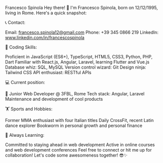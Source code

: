 Francesco Spinola
Hey there! 👋 I'm Francesco Spinola, born on 12/12/1995, living in Rome. Here's a quick snapshot:

📞 Contact:

Email: francesco.spinola12@gmail.com
Phone: +39 345 0866 219
LinkedIn: www.linkedin.com/in/francescospinola

🚀 Coding Skills:

Proficient in JavaScript (ES6+), TypeScript, HTML5, CSS3, Python, PHP, Dart
Familiar with React.js, Angular, Laravel, learning Flutter and Vue.js
Database whiz: SQL, MySQL
Version control wizard: Git
Design ninja: Tailwind CSS
API enthusiast: RESTful APIs

💻 Current position:

🌟 Junior Web Developer @ 3FBL, Rome 
Tech stack: Angular, Laravel
Maintenance and development of cool products

🏋️ Sports and Hobbies:

Former MMA enthusiast with four Italian titles
Daily CrossFit, recent Latin dance explorer
Bookworm in personal growth and personal finance

🚀 Always Learning:

Committed to staying ahead in web development
Active in online courses and web development conferences
Feel free to connect or hit me up for collaboration! Let's code some awesomeness together! 😎✨
